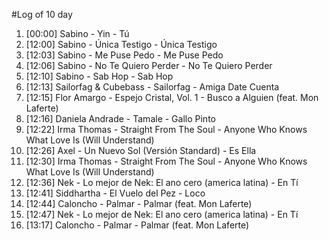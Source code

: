 #Log of 10 day

1. [00:00] Sabino - Yin - Tú
1. [12:00] Sabino - Única Testigo - Única Testigo
1. [12:03] Sabino - Me Puse Pedo - Me Puse Pedo
1. [12:06] Sabino - No Te Quiero Perder - No Te Quiero Perder
1. [12:10] Sabino - Sab Hop - Sab Hop
1. [12:13] Sailorfag & Cubebass - Sailorfag - Amiga Date Cuenta
1. [12:15] Flor Amargo - Espejo Cristal, Vol. 1 - Busco a Alguien (feat. Mon Laferte)
1. [12:16] Daniela Andrade - Tamale - Gallo Pinto
1. [12:22] Irma Thomas - Straight From The Soul - Anyone Who Knows What Love Is (Will Understand)
1. [12:26] Axel - Un Nuevo Sol (Versión Standard) - Es Ella
1. [12:30] Irma Thomas - Straight From The Soul - Anyone Who Knows What Love Is (Will Understand)
1. [12:36] Nek - Lo mejor de Nek: El ano cero (america latina) - En Tí
1. [12:41] Siddhartha - El Vuelo del Pez - Loco
1. [12:44] Caloncho - Palmar - Palmar (feat. Mon Laferte)
1. [12:47] Nek - Lo mejor de Nek: El ano cero (america latina) - En Tí
1. [13:17] Caloncho - Palmar - Palmar (feat. Mon Laferte)
